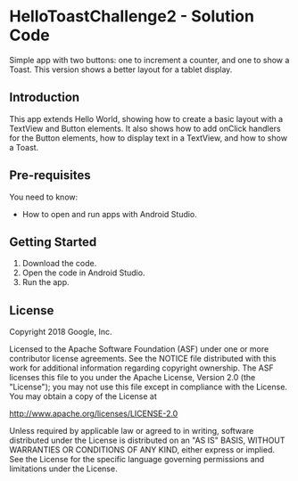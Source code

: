 HelloToastChallenge2 - Solution Code
====================================

Simple app with two buttons: one to increment a counter, and one
to show a Toast. This version shows a better layout for a tablet display.

Introduction
------------

This app extends Hello World, showing how to create a basic layout with a
TextView and Button elements. It also shows how to add onClick handlers
for the Button elements, how to display text in a TextView, and
how to show a Toast.

Pre-requisites
--------------

You need to know:

- How to open and run apps with Android Studio.

Getting Started
---------------

1. Download the code.
2. Open the code in Android Studio.
3. Run the app.


License
-------

Copyright 2018 Google, Inc.

Licensed to the Apache Software Foundation (ASF) under one or more contributor
license agreements.  See the NOTICE file distributed with this work for
additional information regarding copyright ownership.  The ASF licenses this
file to you under the Apache License, Version 2.0 (the "License"); you may not
use this file except in compliance with the License.  You may obtain a copy of
the License at

  http://www.apache.org/licenses/LICENSE-2.0

Unless required by applicable law or agreed to in writing, software
distributed under the License is distributed on an "AS IS" BASIS, WITHOUT
WARRANTIES OR CONDITIONS OF ANY KIND, either express or implied.  See the
License for the specific language governing permissions and limitations under
the License.
